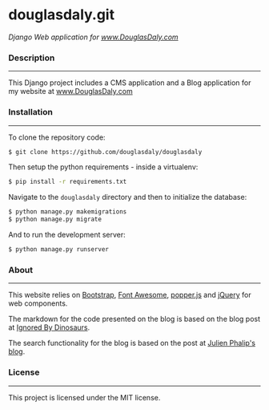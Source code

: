 # douglasdaly.git

_Django Web application for www.DouglasDaly.com_

### Description

-----

This Django project includes a CMS application and a Blog application for my website at www.DouglasDaly.com


### Installation

-----

To clone the repository code:

```bash
$ git clone https://github.com/douglasdaly/douglasdaly
```

Then setup the python requirements - inside a virtualenv:

```bash
$ pip install -r requirements.txt
``` 

Navigate to the `douglasdaly` directory and then to initialize the database:

```bash
$ python manage.py makemigrations
$ python manage.py migrate
```

And to run the development server:

```bash
$ python manage.py runserver
```

### About

-----

This website relies on [Bootstrap](https://www.getbootstrap.com/), [Font Awesome](https://www.fontawesome.com/), [popper.js](https://www.popper.js.org/) and [jQuery](https://www.jquery.com/) for web components.

The markdown for the code presented on the blog is based on the blog post at [Ignored By Dinosaurs](https://www.ignoredbydinosaurs.com/posts/275-easy-markdown-and-syntax-highlighting-django).

The search functionality for the blog is based on the post at [Julien Phalip's blog](https://www.julienphalip.com/blog/adding-search-to-a-django-site-in-a-snap/).

### License

-----

This project is licensed under the MIT license.
